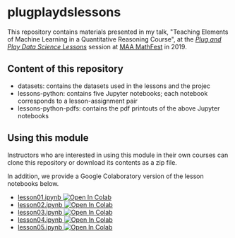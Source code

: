 # plugplaydslessons

This repository contains materials presented in my talk, "Teaching Elements of Machine Learning in a Quantitative Reasoning Course", at the [*Plug and Play Data Science Lessons*](https://www.maa.org/meetings/mathfest/program-details/2019/contributed-paper-sessions) session at [MAA MathFest](https://www.maa.org/meetings/mathfest) in 2019.

## Content of this repository

+ datasets: contains the datasets used in the lessons and the projec
+ lessons-python: contains five Jupyter notebooks; each notebook corresponds to a lesson-assignment pair
+ lessons-python-pdfs: contains the pdf printouts of the above Jupyter notebooks


## Using this module

Instructors who are interested in using this module in their own courses can clone this repository or download its contents as a zip file.

In addition, we provide a Google Colaboratory version of the lesson notebooks below.

+ [lesson01.ipynb ![Open In Colab](https://colab.research.google.com/assets/colab-badge.svg)](https://colab.research.google.com/github/tiasondjaja/plugplaydslessons/blob/master/lessons-python-colab/lesson01.ipynb)
+ [lesson02.ipynb ![Open In Colab](https://colab.research.google.com/assets/colab-badge.svg)](https://colab.research.google.com/github/tiasondjaja/plugplaydslessons/blob/master/lessons-python-colab/lesson02.ipynb)
+ [lesson03.ipynb ![Open In Colab](https://colab.research.google.com/assets/colab-badge.svg)](https://colab.research.google.com/github/tiasondjaja/plugplaydslessons/blob/master/lessons-python-colab/lesson03.ipynb)
+ [lesson04.ipynb ![Open In Colab](https://colab.research.google.com/assets/colab-badge.svg)](https://colab.research.google.com/github/tiasondjaja/plugplaydslessons/blob/master/lessons-python-colab/lesson04.ipynb)
+ [lesson05.ipynb ![Open In Colab](https://colab.research.google.com/assets/colab-badge.svg)](https://colab.research.google.com/github/tiasondjaja/plugplaydslessons/blob/master/lessons-python-colab/lesson05.ipynb)
